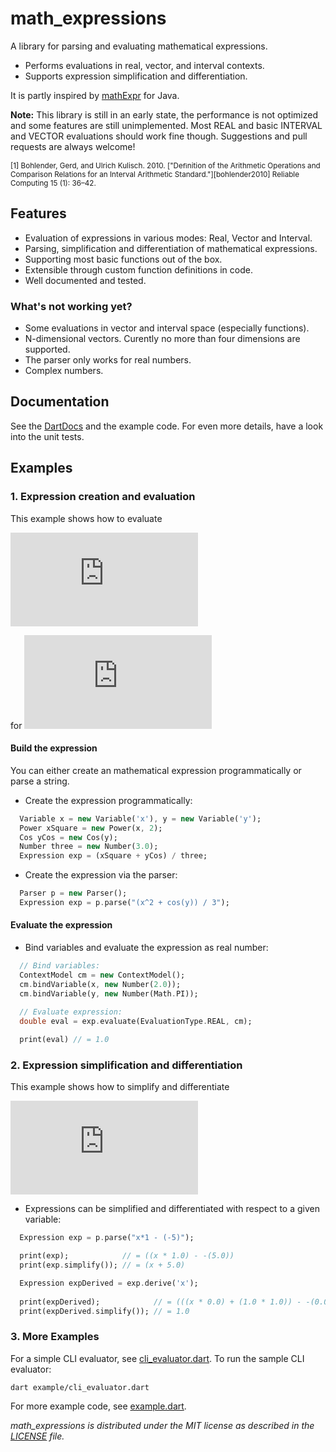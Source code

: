 # math_expressions #

A library for parsing and evaluating mathematical expressions.

* Performs evaluations in real, vector, and interval contexts.
* Supports expression simplification and differentiation.

It is partly inspired by [mathExpr][] for Java.

**Note:** This library is still in an early state, the performance is not
optimized and some features are still unimplemented. Most REAL and basic
INTERVAL and VECTOR evaluations should work fine though. Suggestions and pull
requests are always welcome!

<sub>[1] Bohlender, Gerd, and Ulrich Kulisch. 2010. ["Deﬁnition of the Arithmetic Operations and Comparison Relations for an Interval Arithmetic Standard."][bohlender2010] Reliable Computing 15 (1): 36–42.</sub>  

## Features ##

* Evaluation of expressions in various modes: Real, Vector and Interval.
* Parsing, simplification and differentiation of mathematical expressions.
* Supporting most basic functions out of the box.
* Extensible through custom function definitions in code.
* Well documented and tested.

### What's not working yet? ###

* Some evaluations in vector and interval space (especially functions).
* N-dimensional vectors. Curently no more than four dimensions are supported.
* The parser only works for real numbers.
* Complex numbers.

## Documentation ##

See the [DartDocs][dartdoc] and the example code. For even more details,
have a look into the unit tests.

## Examples ##

### 1. Expression creation and evaluation ###

This example shows how to evaluate

![Equation 1][exampleEq1]

for
![xy][exampleEq1xy]

#### Build the expression ####

You can either create an mathematical expression programmatically or parse a string.

* Create the expression programmatically:
```dart
  Variable x = new Variable('x'), y = new Variable('y');
  Power xSquare = new Power(x, 2);
  Cos yCos = new Cos(y);
  Number three = new Number(3.0);
  Expression exp = (xSquare + yCos) / three;
```

* Create the expression via the parser:
```dart
  Parser p = new Parser();
  Expression exp = p.parse("(x^2 + cos(y)) / 3");
```

#### Evaluate the expression ####

* Bind variables and evaluate the expression as real number:
```dart
  // Bind variables:
  ContextModel cm = new ContextModel();
  cm.bindVariable(x, new Number(2.0));
  cm.bindVariable(y, new Number(Math.PI));
  
  // Evaluate expression:
  double eval = exp.evaluate(EvaluationType.REAL, cm);

  print(eval) // = 1.0
```

### 2. Expression simplification and differentiation ###

This example shows how to simplify and differentiate

![Example 2][exampleEq2]

* Expressions can be simplified and differentiated with respect to a given variable:
```dart
  Expression exp = p.parse("x*1 - (-5)");

  print(exp);            // = ((x * 1.0) - -(5.0))
  print(exp.simplify()); // = (x + 5.0)

  Expression expDerived = exp.derive('x');
  
  print(expDerived);            // = (((x * 0.0) + (1.0 * 1.0)) - -(0.0))
  print(expDerived.simplify()); // = 1.0
```

### 3. More Examples

For a simple CLI evaluator, see [cli_evaluator.dart](example/cli_evaluator.dart).
To run the sample CLI evaluator:

    dart example/cli_evaluator.dart

For more example code, see [example.dart](example/example.dart).


*math_expressions is distributed under the MIT license as described in the [LICENSE][] file.*

[mathExpr]: https://www3.math.tu-berlin.de/geometrie/jtem/mathExpr/
[dartdoc]: https://pub.dartlang.org/documentation/math_expressions/latest/
[license]: LICENSE
[exampleEq1]: http://latex.codecogs.com/gif.latex?%28x%5E2%2Bcos%28y%29%29%2F3
[exampleEq1xy]: http://latex.codecogs.com/gif.latex?x%3D2%2Cy%3D%5Cpi
[exampleEq2]: http://latex.codecogs.com/gif.latex?x*1-%28-5%29

